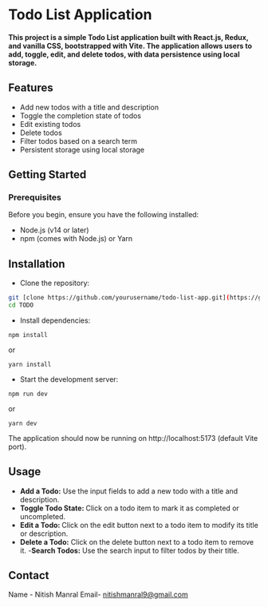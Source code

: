 # Todo List Application
#### This project is a simple Todo List application built with React.js, Redux, and vanilla CSS, bootstrapped with Vite. The application allows users to add, toggle, edit, and delete todos, with data persistence using local storage.

## Features
- Add new todos with a title and description
- Toggle the completion state of todos
- Edit existing todos
- Delete todos
- Filter todos based on a search term
- Persistent storage using local storage
## Getting Started
### Prerequisites
Before you begin, ensure you have the following installed:

- Node.js (v14 or later)
- npm (comes with Node.js) or Yarn
## Installation
- Clone the repository:



``` bash
git [clone https://github.com/yourusername/todo-list-app.git](https://github.com/NitishManral/TODO.git)
cd TODO
```

- Install dependencies:

```
npm install
```

or

```
yarn install
```
- Start the development server:


```
npm run dev
```
or
```
yarn dev
```

The application should now be running on http://localhost:5173 (default Vite port).

## Usage
- <b> Add a Todo:</b>  Use the input fields to add a new todo with a title and description.
- <b> Toggle Todo State: </b> Click on a todo item to mark it as completed or uncompleted.
- <b>Edit a Todo: </b> Click on the edit button next to a todo item to modify its title or description.
- <b>Delete a Todo:</b> Click on the delete button next to a todo item to remove it.
-<b>Search Todos:</b> Use the search input to filter todos by their title.


## Contact
Name - Nitish Manral
Email- nitishmanral9@gmail.com


